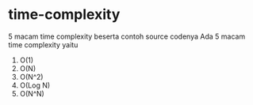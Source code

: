 # time-complexity
5 macam time complexity beserta contoh source codenya
Ada 5 macam time complexity yaitu
1. O(1)
2. O(N)
3. O(N^2)
4. O(Log N)
5. O(N^N)
